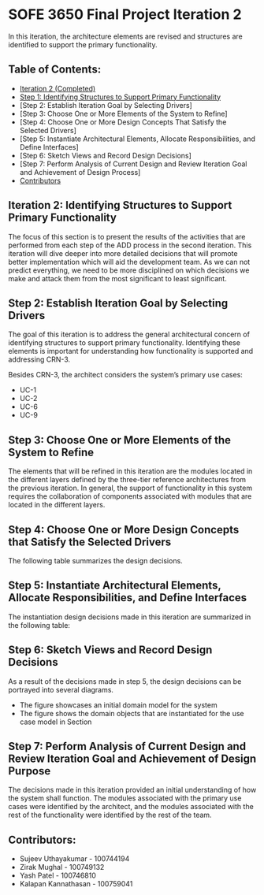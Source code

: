# SOFE 3650 Final Project Iteration 2
In this iteration, the architecture elements are revised and structures are identified to support the primary functionality.

## Table of Contents:
- [Iteration 2 (Completed)](https://github.com/Sujeev-Uthayakumar/sofe3650-final-project/blob/master/Project%20Deliverable%203%20Iteration%202.pdf)
- [Step 1: Identifying Structures to Support Primary Functionality](#Step-2-Establish-Iteration-Goal-by-Selecting-Drivers)
- [Step 2: Establish Iteration Goal by Selecting Drivers]
- [Step 3: Choose One or More Elements of the System to Refine]
- [Step 4: Choose One or More Design  Concepts That Satisfy the Selected Drivers]
- [Step 5: Instantiate Architectural Elements, Allocate Responsibilities, and Define Interfaces]
- [Step 6: Sketch Views and Record Design Decisions]
- [Step 7: Perform Analysis of Current Design and Review Iteration Goal and Achievement of Design Process]
- [Contributors](#Contributors)

## Iteration 2: Identifying Structures to Support Primary Functionality
The focus of this section is to present the results of the activities that are performed from each step of the ADD process in the second iteration. This iteration will dive deeper into more detailed decisions that will promote better implementation which will aid the development team. As we can not predict everything, we need to be more disciplined on which decisions we make and attack them from the most significant to least significant.

## Step 2: Establish Iteration Goal by Selecting Drivers
The goal of this iteration is to address the general architectural concern of identifying structures to support primary functionality. Identifying these elements is important for understanding how functionality is supported and addressing CRN-3. 

Besides CRN-3, the architect considers the system’s primary use cases:
- UC-1
- UC-2
- UC-6
- UC-9

## Step 3: Choose One or More Elements of the System to Refine
The elements that will be refined in this iteration are the modules located in the different layers defined by the three-tier reference architectures from the previous iteration. In general, the support of functionality in this system requires the collaboration of components associated with modules that are located in the different layers. 

## Step 4: Choose One or More Design Concepts that Satisfy the Selected Drivers
The following table summarizes the design decisions.

## Step 5: Instantiate Architectural Elements, Allocate Responsibilities, and Define Interfaces 
The instantiation design decisions made in this iteration are summarized in the following table:

## Step 6: Sketch Views and Record Design Decisions
As a result of the decisions made in step 5, the design decisions can be portrayed into several diagrams.
- The figure showcases an initial domain model for the system
- The figure shows the domain objects that are instantiated for the use case model in Section 

## Step 7: Perform Analysis of Current Design and Review Iteration Goal and Achievement of Design Purpose
The decisions made in this iteration provided an initial understanding of how the system shall function. The modules associated with the primary use cases were identified by the architect, and the modules associated with the rest of the functionality were identified by the rest of the team.

## Contributors:
* Sujeev Uthayakumar - 100744194
* Zirak Mughal - 100749132
* Yash Patel - 100746810
* Kalapan Kannathasan - 100759041
